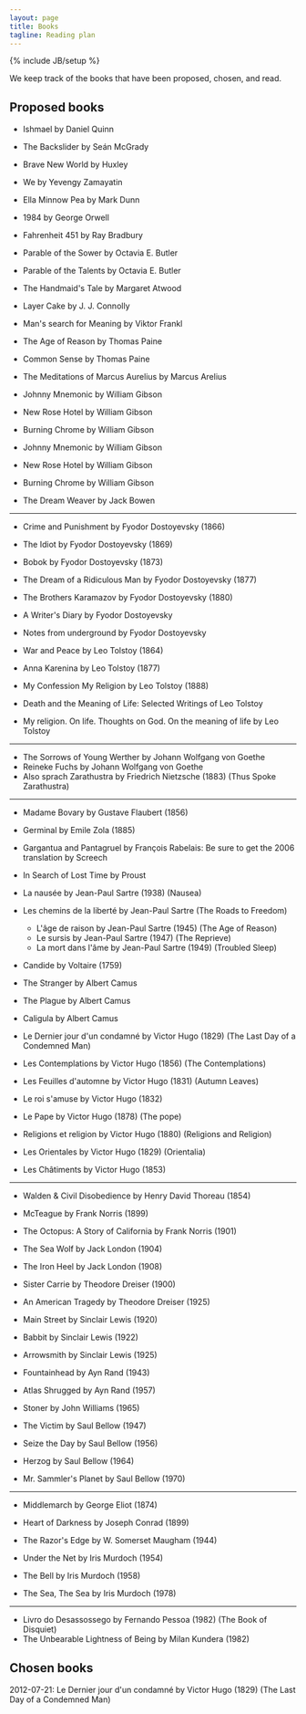 ```yaml
---
layout: page
title: Books
tagline: Reading plan
---
```

{% include JB/setup %}

We keep track of the books that have been proposed, chosen, and read.


Proposed books
--------------

 * Ishmael by Daniel Quinn
 * The Backslider by Seán McGrady
 * Brave New World by Huxley
 * We by Yevengy Zamayatin
 * Ella Minnow Pea by Mark Dunn

 * 1984 by George Orwell
 * Fahrenheit 451 by Ray Bradbury
 * Parable of the Sower by Octavia E. Butler
 * Parable of the Talents by Octavia E. Butler
 * The Handmaid's Tale by Margaret Atwood

 * Layer Cake by J. J. Connolly
 * Man's search for Meaning by Viktor Frankl
 * The Age of Reason by Thomas Paine
 * Common Sense by Thomas Paine
 * The Meditations of Marcus Aurelius by Marcus Arelius

 * Johnny Mnemonic by William Gibson
 * New Rose Hotel by William Gibson
 * Burning Chrome by William Gibson
 * Johnny Mnemonic by William Gibson
 * New Rose Hotel by William Gibson
 * Burning Chrome by William Gibson

 * The Dream Weaver by Jack Bowen

---

 * Crime and Punishment by Fyodor Dostoyevsky (1866)
 * The Idiot by Fyodor Dostoyevsky (1869)
 * Bobok by Fyodor Dostoyevsky (1873)
 * The Dream of a Ridiculous Man by Fyodor Dostoyevsky (1877)
 * The Brothers Karamazov by Fyodor Dostoyevsky (1880)
 * A Writer's Diary by Fyodor Dostoyevsky
 * Notes from underground by Fyodor Dostoyevsky

 * War and Peace by Leo Tolstoy (1864)
 * Anna Karenina by Leo Tolstoy (1877)
 * My Confession My Religion by Leo Tolstoy (1888)
 * Death and the Meaning of Life: Selected Writings of Leo Tolstoy
 * My religion. On life. Thoughts on God. On the meaning of life by Leo Tolstoy

---

 * The Sorrows of Young Werther by Johann Wolfgang von Goethe
 * Reineke Fuchs by Johann Wolfgang von Goethe
 * Also sprach Zarathustra by Friedrich Nietzsche (1883) (Thus Spoke Zarathustra)

---

 * Madame Bovary by Gustave Flaubert (1856)
 * Germinal by Emile Zola (1885)

 * Gargantua and Pantagruel by François Rabelais: Be sure to get the 2006 translation by Screech
 * In Search of Lost Time by Proust

 * La nausée by Jean-Paul Sartre (1938) (Nausea)
 * Les chemins de la liberté by Jean-Paul Sartre (The Roads to Freedom)
   * L'âge de raison by Jean-Paul Sartre (1945) (The Age of Reason)
   * Le sursis by Jean-Paul Sartre (1947) (The Reprieve)
   * La mort dans l'âme by Jean-Paul Sartre (1949) (Troubled Sleep)

 * Candide by Voltaire (1759)

 * The Stranger by Albert Camus
 * The Plague by Albert Camus
 * Caligula by Albert Camus

 * Le Dernier jour d'un condamné by Victor Hugo (1829) (The Last Day of a Condemned Man)
 * Les Contemplations by Victor Hugo (1856) (The Contemplations)
 * Les Feuilles d'automne by Victor Hugo (1831) (Autumn Leaves)
 * Le roi s'amuse by Victor Hugo (1832)
 * Le Pape by Victor Hugo (1878) (The pope)
 * Religions et religion by Victor Hugo (1880) (Religions and Religion)
 * Les Orientales by Victor Hugo (1829) (Orientalia)
 * Les Châtiments by Victor Hugo (1853)

---

 * Walden & Civil Disobedience by Henry David Thoreau (1854)

 * McTeague by Frank Norris (1899)
 * The Octopus: A Story of California by Frank Norris (1901)

 * The Sea Wolf by Jack London (1904)
 * The Iron Heel by Jack London (1908)

 * Sister Carrie by Theodore Dreiser (1900)
 * An American Tragedy by Theodore Dreiser (1925)

 * Main Street by Sinclair Lewis (1920)
 * Babbit by Sinclair Lewis (1922)
 * Arrowsmith  by Sinclair Lewis (1925)

 * Fountainhead by Ayn Rand (1943)
 * Atlas Shrugged by Ayn Rand (1957)

 * Stoner by  John Williams (1965)

 * The Victim by Saul Bellow (1947)
 * Seize the Day by Saul Bellow (1956)
 * Herzog by Saul Bellow  (1964)
 * Mr. Sammler's Planet by Saul Bellow (1970)

---

 * Middlemarch by George Eliot (1874)

 * Heart of Darkness by Joseph Conrad (1899)

 * The Razor's Edge by W. Somerset Maugham (1944)

 * Under the Net by Iris Murdoch (1954)
 * The Bell by Iris Murdoch (1958)
 * The Sea, The Sea by Iris Murdoch (1978)

---

 * Livro do Desassossego by Fernando Pessoa (1982) (The Book of Disquiet)
 * The Unbearable Lightness of Being by Milan Kundera (1982)


Chosen books
------------

2012-07-21: 
Le Dernier jour d'un condamné by Victor Hugo (1829) (The Last Day of a Condemned Man)

